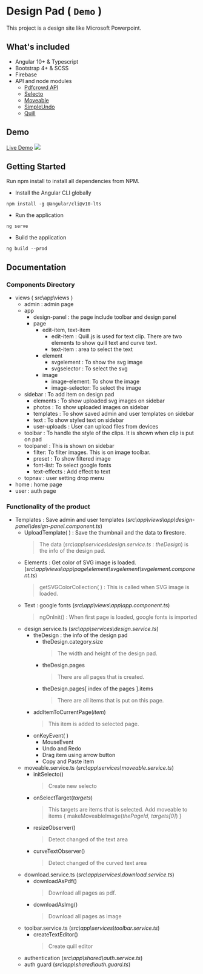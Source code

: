 # Design Pad ( `Demo` )

This project is a design site like Microsoft Powerpoint.

## What's included

- Angular 10+ & Typescript
- Bootstrap 4+ & SCSS
- Firebase
- API and node modules
  - [Pdfcrowd API](https://pdfcrowd.com/)
  - [Selecto](https://www.npmjs.com/package/selecto)
  - [Moveable](https://www.npmjs.com/package/moveable)
  - [SimpleUndo](https://www.npmjs.com/package/simple-undo)
  - [Quill](https://quilljs.com/docs/quickstart/)

## Demo

[Live Demo](https://design-pad-a3fe7.web.app/)
<img src="https://firebasestorage.googleapis.com/v0/b/design-pad-a3fe7.appspot.com/o/readme%2FScreenshot.jpg?alt=media&token=fe5a065b-36cd-4aa4-b451-dbc526acdc8e"/>

## Getting Started

Run npm install to install all dependencies from NPM.

- Install the Angular CLI globally

```
npm install -g @angular/cli@v10-lts
```

- Run the application

```
ng serve
```

- Build the application

```
ng build --prod
```

## Documentation

### Components Directory

- views ( src\app\views )
  - admin : admin page
  - app
    - design-panel : the page include toolbar and design panel
    - page
      - edit-item, text-item
        - edit-item : Quill.js is used for text clip.
          There are two elements to show quill text and curve text.
        - text-item : area to select the text
      - element
        - svgelement : To show the svg image
        - svgselector : To select the svg
      - image
        - image-element: To show the image
        - image-selector: To select the image
  - sidebar : To add item on design pad
    - elements : To show uploaded svg images on sidebar
    - photos : To show uploaded images on sidebar
    - templates : To show saved admin and user templates on sidebar
    - text : To show styled text on sidebar
    - user-uploads : User can upload files from devices
  - toolbar : To handle the style of the clips. It is shown when clip is put on pad
  - toolpanel : This is shown on sidebar
    - filter: To filter images. This is on image toolbar.
    - preset : To show filtered image
    - font-list: To select google fonts
    - text-effects : Add effect to text
  - topnav : user setting drop menu
- home : home page
- user : auth page

### Functionality of the product

- Templates : Save admin and user templates (_src\app\views\app\design-panel\design-panel.component.ts_)
  - UploadTemplate( ) : Save the thumbnail and the data to firestore.
    > The data (_src\app\services\design.service.ts : theDesign_) is the info of the design pad.
  - Elements : Get color of SVG image is loaded. (_src\app\views\app\page\element\svgelement\svgelement.component.ts_)
    > getSVGColorCollection( ) : This is called when SVG image is loaded.
  - Text : google fonts (_src\app\views\app\app.component.ts_)
    > ngOnInit() : When first page is loaded, google fonts is imported
  - design.service.ts (_src\app\services\design.service.ts_)
    - theDesign : the info of the design pad
      - theDesign.category.size
        > The width and height of the design pad.
      - theDesign.pages
        > There are all pages that is created.
      - theDesign.pages[ index of the pages ].items
        > There are all items that is put on this page.
    - addItemToCurrentPage(_item_)
      > This item is added to selected page.
    - onKeyEvent( )
      - MouseEvent
      - Undo and Redo
      - Drag item using arrow button
      - Copy and Paste item
  - moveable.service.ts (_src\app\services\moveable.service.ts_)
    - initSelecto()
      > Create new selecto
    - onSelectTarget(_targets_)
      > This targets are items that is selected.
      > Add moveable to items { makeMoveableImage(_thePageId, targets[0]_) }
    - resizeObserver()
      > Detect changed of the text area
    - curveTextObserver()
      > Detect changed of the curved text area
  - download.service.ts (_src\app\services\download.service.ts_)
    - downloadAsPdf()
      > Download all pages as pdf.
    - downloadAsImg()
      > Download all pages as image
  - toolbar.service.ts (_src\app\services\toolbar.service.ts_)
    - createTextEditor()
      > Create quill editor
  - authentication (_src\app\shared\auth.service.ts_)
  - auth guard (_src\app\shared\auth.guard.ts_)
